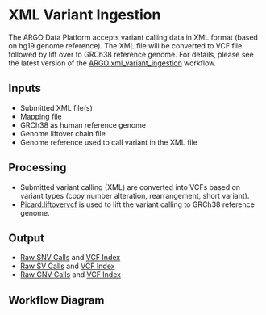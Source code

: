 # XML Variant Ingestion

The ARGO Data Platform accepts variant calling data in XML format (based on hg19 genome reference). The XML file will be converted to VCF file followed by lift over to GRCh38 reference genome. For details, please see the latest version of the [ARGO xml_variant_ingestion](https://github.com/icgc-argo-workflows/dna-seq-processing-wfs/releases) workflow.

## Inputs
* Submitted XML file(s)
* Mapping file
* GRCh38 as human reference genome
* Genome liftover chain file
* Genome reference used to call variant in the XML file

## Processing
* Submitted variant calling (XML) are converted into VCFs based on variant types (copy number alteration, rearrangement, short variant).
* [Picard:liftovervcf](https://gatk.broadinstitute.org/hc/en-us/articles/27007978536219-LiftoverVcf-Picard) is used to lift the variant calling to GRCh38 reference genome.

## Output
* [Raw SNV Calls](https://docs.icgc-argo.org/docs/data/variant-calls#raw-snv-calls) and [VCF Index](https://docs.icgc-argo.org/docs/data/variant-calls#vcf-index)
* [Raw SV Calls](https://docs.icgc-argo.org/docs/data/variant-calls#raw-sv-calls) and [VCF Index](https://docs.icgc-argo.org/docs/data/variant-calls#vcf-index)
* [Raw CNV Calls](https://docs.icgc-argo.org/docs/data/variant-calls#raw-cnv-calls) and [VCF Index](https://docs.icgc-argo.org/docs/data/variant-calls#vcf-index)

## Workflow Diagram
